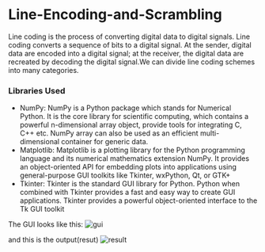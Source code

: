 # Line-Encoding-and-Scrambling

Line coding is the process of converting digital data to digital signals. Line coding converts a sequence of bits to a digital signal. At the sender, digital data are encoded into a digital signal; at the receiver, the digital data are recreated by decoding the digital signal.We can divide line coding schemes into many categories.

### Libraries Used
- NumPy: NumPy is a Python package which stands for Numerical Python. It is the core library for scientific computing, which contains a powerful n-dimensional array object, provide tools for integrating C, C++ etc. NumPy array can also be used as an efficient multi-dimensional container for generic data.
- Matplotlib: Matplotlib is a plotting library for the Python programming language and its numerical mathematics extension NumPy. It provides an object-oriented API for embedding plots into applications using general-purpose GUI toolkits like Tkinter, wxPython, Qt, or GTK+
- Tkinter: Tkinter is the standard GUI library for Python. Python when combined with Tkinter provides a fast and easy way to create GUI applications. Tkinter provides a powerful object-oriented interface to the Tk GUI toolkit

The GUI looks like this:
![gui](https://user-images.githubusercontent.com/45857315/86606749-0960f380-bfc6-11ea-999a-1c13c03b34f3.png)

and this is the output(resut)
![result](https://user-images.githubusercontent.com/45857315/86606854-2ac1df80-bfc6-11ea-87e0-5e41f9f22152.png)
